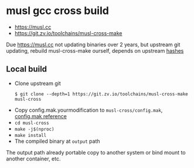 # musl gcc cross build
* https://musl.cc
* https://git.zv.io/toolchains/musl-cross-make

Due https://musl.cc not updating binaries over 2 years, but upstream git updating, rebuild musl-cross-make ourself, depends on upstream [hashes](https://git.zv.io/toolchains/musl-cross-make/-/tree/master/hashes)

## Local build
* Clone upstream git 
  ```
  $ git clone --depth=1 https://git.zv.io/toolchains/musl-cross-make musl-cross
  ```
* Copy config.mak.yourmodification to `musl-cross/config.mak`, [config.mak reference](https://git.zv.io/toolchains/musl-cross-make/-/blob/master/config.mak.dist)
* `cd musl-cross`
* `make -j$(nproc)`
* `make install`
* The compiled binary at `output` path

The output path already portable copy to another system or bind mount to another container, etc.
